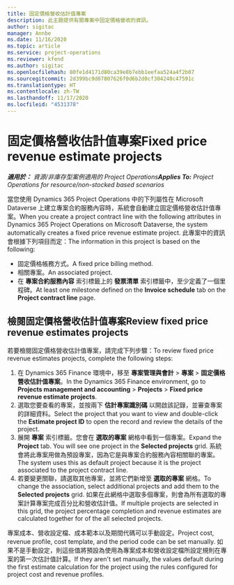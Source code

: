 ```yaml
---
title: 固定價格營收估計值專案
description: 此主題提供有關專案中固定價格營收的資訊。
author: sigitac
manager: Annbe
ms.date: 11/16/2020
ms.topic: article
ms.service: project-operations
ms.reviewer: kfend
ms.author: sigitac
ms.openlocfilehash: 80fe1d4171d80ca39e8b7ebb1eefaa524a4f2b07
ms.sourcegitcommit: 2d399bc9d07807626f0d6b2d0cf304240c47591c
ms.translationtype: HT
ms.contentlocale: zh-TW
ms.lasthandoff: 11/17/2020
ms.locfileid: "4531378"
---
```

# <a name="fixed-price-revenue-estimate-projects"></a><span data-ttu-id="724c0-103">固定價格營收估計值專案</span><span class="sxs-lookup"><span data-stu-id="724c0-103">Fixed price revenue estimate projects</span></span> 

<span data-ttu-id="724c0-104">_**適用於：** 資源/非庫存型案例適用的 Project Operations_</span><span class="sxs-lookup"><span data-stu-id="724c0-104">_**Applies To:** Project Operations for resource/non-stocked based scenarios_</span></span>

<span data-ttu-id="724c0-105">當您使用 Dynamics 365 Project Operations 中的下列屬性在 Microsoft Dataverse 上建立專案合約服務內容時，系統會自動建立固定價格營收估計值專案。</span><span class="sxs-lookup"><span data-stu-id="724c0-105">When you create a project contract line with the following attributes in Dynamics 365 Project Operations on Microsoft Dataverse, the system automatically creates a fixed price revenue estimate project.</span></span> <span data-ttu-id="724c0-106">此專案中的資訊會根據下列項目而定：</span><span class="sxs-lookup"><span data-stu-id="724c0-106">The information in this project is based on the following:</span></span>

  - <span data-ttu-id="724c0-107">固定價格帳務方式。</span><span class="sxs-lookup"><span data-stu-id="724c0-107">A fixed price billing method.</span></span>
  - <span data-ttu-id="724c0-108">相關專案。</span><span class="sxs-lookup"><span data-stu-id="724c0-108">An associated project.</span></span>
  - <span data-ttu-id="724c0-109">在 **專案合約服務內容** 索引標籤上的 **發票清單** 索引標籤中，至少定義了一個里程碑。</span><span class="sxs-lookup"><span data-stu-id="724c0-109">At least one milestone defined on the **Invoice schedule** tab on the **Project contract line** page.</span></span>

## <a name="review-fixed-price-revenue-estimates-projects"></a><span data-ttu-id="724c0-110">檢閱固定價格營收估計值專案</span><span class="sxs-lookup"><span data-stu-id="724c0-110">Review fixed price revenue estimates projects</span></span>
<span data-ttu-id="724c0-111">若要檢閱固定價格營收估計值專案，請完成下列步驟：</span><span class="sxs-lookup"><span data-stu-id="724c0-111">To review fixed price revenue estimates projects, complete the following steps:</span></span>

1. <span data-ttu-id="724c0-112">在 Dynamics 365 Finance 環境中，移至 **專案管理與會計** > **專案** > **固定價格營收估計值專案**。</span><span class="sxs-lookup"><span data-stu-id="724c0-112">In the Dynamics 365 Finance environment, go to **Projects management and accounting** > **Projects** > **Fixed price revenue estimate projects**.</span></span>
2. <span data-ttu-id="724c0-113">選取您要查看的專案，並按兩下 **估計專案識別碼** 以開啟該記錄，並審查專案的詳細資料。</span><span class="sxs-lookup"><span data-stu-id="724c0-113">Select the project that you want to view and double-click the **Estimate project ID** to open the record and review the details of the project.</span></span>
3. <span data-ttu-id="724c0-114">展開 **專案** 索引標籤。您會在 **選取的專案** 網格中看到一個專案。</span><span class="sxs-lookup"><span data-stu-id="724c0-114">Expand the **Project** tab. You will see one project in the **Selected projects** grid.</span></span> <span data-ttu-id="724c0-115">系統會將此專案用做為預設專案，因為它是與專案合約服務內容相關聯的專案。</span><span class="sxs-lookup"><span data-stu-id="724c0-115">The system uses this as default project because it is the project associated to the project contract line.</span></span> 
4. <span data-ttu-id="724c0-116">若要變更關聯，請選取其他專案，並將它們新增至 **選取的專案** 網格。</span><span class="sxs-lookup"><span data-stu-id="724c0-116">To change the association, select additional projects and add them to the **Selected projects** grid.</span></span> <span data-ttu-id="724c0-117">如果在此網格中選取多個專案，則會為所有選取的專案計算專案完成百分比和營收估計值。</span><span class="sxs-lookup"><span data-stu-id="724c0-117">If multiple projects are selected in this grid, the project percentage completion and revenue estimates are calculated together for of the all selected projects.</span></span>

  <span data-ttu-id="724c0-118">專案成本、營收設定檔、成本範本以及期間代碼可以手動設定。</span><span class="sxs-lookup"><span data-stu-id="724c0-118">Project cost, revenue profile, cost template, and the period code can be set manually.</span></span> <span data-ttu-id="724c0-119">如果不是手動設定，則這些值將預設為使用為專案成本和營收設定檔所設定規則在專案的第一次估計值計算。</span><span class="sxs-lookup"><span data-stu-id="724c0-119">If they aren't set manually, the values default during the first estimate calculation for the project using the rules configured for project cost and revenue profiles.</span></span>

